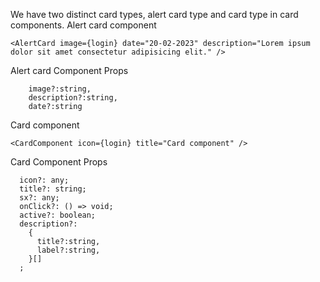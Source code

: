 We have two distinct card types, alert card type and card type in card components.
Alert card component
```
<AlertCard image={login} date="20-02-2023" description="Lorem ipsum dolor sit amet consectetur adipisicing elit." />
``` 
Alert card Component Props
```
    image?:string,
    description?:string,
    date?:string
```
Card component
```
<CardComponent icon={login} title="Card component" />
```
Card Component Props
```
  icon?: any;
  title?: string;
  sx?: any;
  onClick?: () => void;
  active?: boolean;
  description?: 
    {
      title?:string,
      label?:string,
    }[]
  ;

```
